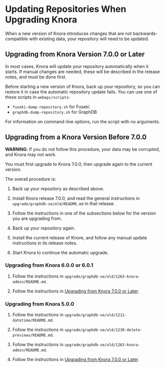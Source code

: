 <!---
 * Copyright © 2021 - 2022 Swiss National Data and Service Center for the Humanities and/or DaSCH Service Platform contributors.
 * SPDX-License-Identifier: Apache-2.0
-->

# Updating Repositories When Upgrading Knora

When a new version of Knora introduces changes that are not backwards-compatible
with existing data, your repository will need to be updated.

## Upgrading from Knora Version 7.0.0 or Later

In most cases, Knora will update your repository automatically when it starts. If
manual changes are needed, these will be described in the release notes, and must be
done first.

Before starting a new version of Knora, back up your repository, so you can restore it
in case the automatic repository update fails. You can use one of these scripts
in `webapi/scripts`:

- `fuseki-dump-repository.sh` for Fuseki
- `graphdb-dump-repository.sh` for GraphDB


For information on command-line options, run the script with no arguments.

## Upgrading from a Knora Version Before 7.0.0

**WARNING**: If you do not follow this procedure, your data may be
corrupted, and Knora may not work.

You must first upgrade to Knora 7.0.0, then upgrade again to the current
version.

The overall procedure is:

1. Back up your repository as described above.

2. Install Knora release 7.0.0, and read the general instructions in
   `upgrade/graphdb-se/old/README.md` in that release.
   
3. Follow the instructions in one of the subsections below for the version you are
   upgrading from.
   
4. Back up your repository again.

5. Install the current release of Knore, and follow any manual update instructions
   in its release notes.
   
6. Start Knora to continue the automatic upgrade.

### Upgrading from Knora 6.0.0 or 6.0.1

1. Follow the instructions in `upgrade/graphdb-se/old/1263-knora-admin/README.md`.

2. Follow the instructions in
   [Upgrading from Knora 7.0.0 or Later](#upgrading-from-knora-7-0-0-or-later).

### Upgrading from Knora 5.0.0 

1. Follow the instructions in `upgrade/graphdb-se/old/1211-datetime/README.md`.

2. Follow the instructions in `upgrade/graphdb-se/old/1230-delete-previews/README.md`.

3. Follow the instructions in `upgrade/graphdb-se/old/1263-knora-admin/README.md`.

4. Follow the instructions in
   [Upgrading from Knora 7.0.0 or Later](#upgrading-from-knora-7-0-0-or-later).

